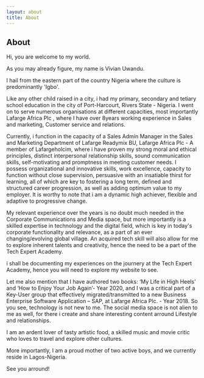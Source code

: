 ```yaml
---
layout: about
title: About
---
```


## About

Hi, you are welcome to my world.

As you may already figure, my name is Vivian Uwandu.

I hail from the eastern part of the country Nigeria where the culture is predominantly 'Igbo'.

Like any other child raised in a city, i had my primary, secondary and tetiary school education in the city of Port-Harcourt, Rivers State - Nigeria. I went on to serve numerous organisations at different capacities, most importantly Lafarge Africa Plc , where I have over 8years working experience in Sales and marketing, Customer service and relations.
 
Currently, i function in the capacity of a Sales Admin Manager in the Sales and Marketing Department of Lafarge Readymix BU, Lafarge Africa Plc - A member of Lafargeholcim, where i have proven my strong moral and ethical principles, distinct interpersonal relationship skills, sound communication skills, self-motivating and promptness in meeting customer needs. I possess organizational and innovative skills, work excellence, capacity to function without close supervision, persuasive with an insatiable thirst for learning, all of which are key to fostering a long term, defined and structured career progression, as well as adding optimum value to my employer. It is worthy to note that i am a dynamic high achiever, flexible and adaptive to progressive change.

My relevant experience over the years is no doubt much needed in the Corporate Communications and Media space, but more importantly is a skilled expertise in technology and the digital field, which is key in today's corporate functionality and relevance, as a part of an ever changing/evolving global village. An acquired tech skill will also allow for me to explore inherent talents and creativity, hence the need to be a part of the Tech Expert Academy. 

i shall be documenting my experiences on the journery at the Tech Expert Academy, hence you will need to explore my website to see.

Let me also mention that I have authored two books: ‘My Life in High Heels’ and ‘How to Enjoy Your Job Again’- Year 2020, and I was a critical part of a Key-User group that effectively migrated/transmitted to a new Business Enterprise Software Application – SAP, at Lafarge Africa Plc. - Year 2018. So you see, technology is not new to me. The social media space is not alien to me as well, for there i create and share interesting content arround Lifestyle and relationships.

I am an ardent lover of tasty artistic food, a skilled music and movie critic who loves to travel and explore other cultures. 

More importantly, I am a proud mother of two active boys, and we currently reside in Lagos-Nigeria.

See you arround!
